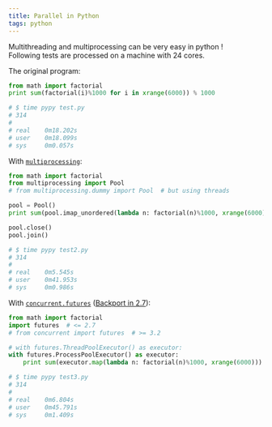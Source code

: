 ```yaml
---
title: Parallel in Python
tags: python
---
```


Multithreading and multiprocessing can be very easy in python !   
Following tests are processed on a machine with 24 cores.

The original program:

```python
from math import factorial
print sum(factorial(i)%1000 for i in xrange(6000)) % 1000

# $ time pypy test.py
# 314
# 
# real    0m18.202s
# user    0m18.099s
# sys     0m0.057s
```

With [`multiprocessing`](http://docs.python.org/2/library/multiprocessing.html):

```python
from math import factorial
from multiprocessing import Pool
# from multiprocessing.dummy import Pool  # but using threads

pool = Pool()
print sum(pool.imap_unordered(lambda n: factorial(n)%1000, xrange(6000))) % 1000

pool.close()
pool.join()

# $ time pypy test2.py
# 314
# 
# real    0m5.545s
# user    0m41.953s
# sys     0m0.986s
```

With [`concurrent.futures`](http://docs.python.org/3.4/library/concurrent.futures.html) ([Backport in 2.7](https://pypi.python.org/pypi/futures)):

```python
from math import factorial
import futures  # <= 2.7
# from concurrent import futures  # >= 3.2

# with futures.ThreadPoolExecutor() as executor:
with futures.ProcessPoolExecutor() as executor:
    print sum(executor.map(lambda n: factorial(n)%1000, xrange(6000))) % 1000

# $ time pypy test3.py
# 314
# 
# real    0m6.804s
# user    0m45.791s
# sys     0m1.409s
```
